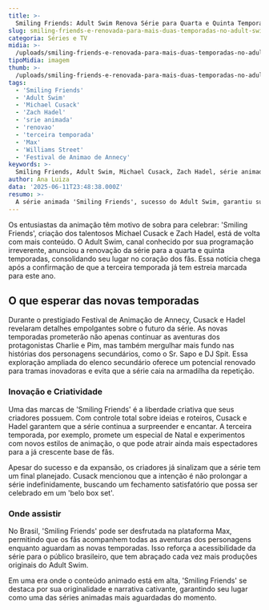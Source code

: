 ```yaml
---
title: >-
  Smiling Friends: Adult Swim Renova Série para Quarta e Quinta Temporada
slug: smiling-friends-e-renovada-para-mais-duas-temporadas-no-adult-swim
categoria: Séries e TV
midia: >-
  /uploads/smiling-friends-e-renovada-para-mais-duas-temporadas-no-adult-swim-thumb.webp
tipoMidia: imagem
thumb: >-
  /uploads/smiling-friends-e-renovada-para-mais-duas-temporadas-no-adult-swim-thumb.webp
tags:
  - 'Smiling Friends'
  - 'Adult Swim'
  - 'Michael Cusack'
  - 'Zach Hadel'
  - 'srie animada'
  - 'renovao'
  - 'terceira temporada'
  - 'Max'
  - 'Williams Street'
  - 'Festival de Animao de Annecy'
keywords: >-
  Smiling Friends, Adult Swim, Michael Cusack, Zach Hadel, série animada, renovação, terceira temporada, Max, Williams Street, Festival de Animação de Annecy
author: Ana Luiza
data: '2025-06-11T23:48:38.000Z'
resumo: >-
  A série animada 'Smiling Friends', sucesso do Adult Swim, garantiu sua continuidade com a renovação para mais duas temporadas. A terceira temporada já está a caminho, prometendo expandir o universo dos carismáticos personagens.
---
```


Os entusiastas da animação têm motivo de sobra para celebrar: 'Smiling Friends', criação dos talentosos Michael Cusack e Zach Hadel, está de volta com mais conteúdo. O Adult Swim, canal conhecido por sua programação irreverente, anunciou a renovação da série para a quarta e quinta temporadas, consolidando seu lugar no coração dos fãs. Essa notícia chega após a confirmação de que a terceira temporada já tem estreia marcada para este ano.

## O que esperar das novas temporadas

Durante o prestigiado Festival de Animação de Annecy, Cusack e Hadel revelaram detalhes empolgantes sobre o futuro da série. As novas temporadas prometerão não apenas continuar as aventuras dos protagonistas Charlie e Pim, mas também mergulhar mais fundo nas histórias dos personagens secundários, como o Sr. Sapo e DJ Spit. Essa exploração ampliada do elenco secundário oferece um potencial renovado para tramas inovadoras e evita que a série caia na armadilha da repetição.

### Inovação e Criatividade

Uma das marcas de 'Smiling Friends' é a liberdade criativa que seus criadores possuem. Com controle total sobre ideias e roteiros, Cusack e Hadel garantem que a série continua a surpreender e encantar. A terceira temporada, por exemplo, promete um especial de Natal e experimentos com novos estilos de animação, o que pode atrair ainda mais espectadores para a já crescente base de fãs.

Apesar do sucesso e da expansão, os criadores já sinalizam que a série tem um final planejado. Cusack mencionou que a intenção é não prolongar a série indefinidamente, buscando um fechamento satisfatório que possa ser celebrado em um 'belo box set'.

### Onde assistir

No Brasil, 'Smiling Friends' pode ser desfrutada na plataforma Max, permitindo que os fãs acompanhem todas as aventuras dos personagens enquanto aguardam as novas temporadas. Isso reforça a acessibilidade da série para o público brasileiro, que tem abraçado cada vez mais produções originais do Adult Swim.

Em uma era onde o conteúdo animado está em alta, 'Smiling Friends' se destaca por sua originalidade e narrativa cativante, garantindo seu lugar como uma das séries animadas mais aguardadas do momento.